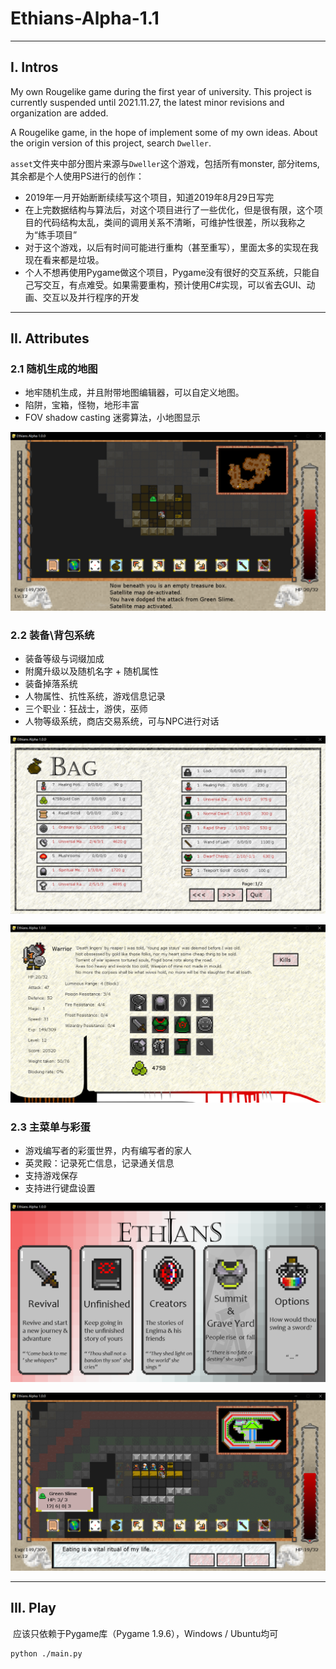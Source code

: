 # Ethians-Alpha-1.1

---

## I. Intros

My own Rougelike game during the first year of university. This project is currently suspended until 2021.11.27, the latest  minor revisions and organization are added.

A Rougelike game, in the hope of implement some of my own ideas. About the origin version of this project, search `Dweller`.

`asset`文件夹中部分图片来源与`Dweller`这个游戏，包括所有monster, 部分items, 其余都是个人使用PS进行的创作：

* 2019年一月开始断断续续写这个项目，知道2019年8月29日写完
* 在上完数据结构与算法后，对这个项目进行了一些优化，但是很有限，这个项目的代码结构太乱，类间的调用关系不清晰，可维护性很差，所以我称之为“练手项目”
* 对于这个游戏，以后有时间可能进行重构（甚至重写），里面太多的实现在我现在看来都是垃圾。
* 个人不想再使用Pygame做这个项目，Pygame没有很好的交互系统，只能自己写交互，有点难受。如果需要重构，预计使用C#实现，可以省去GUI、动画、交互以及并行程序的开发

---

## II. Attributes

### 2.1 随机生成的地图

- 地牢随机生成，并且附带地图编辑器，可以自定义地图。
- 陷阱，宝箱，怪物，地形丰富
- FOV shadow casting 迷雾算法，小地图显示

![](README/1.png)

### 2.2 装备\背包系统

- 装备等级与词缀加成
- 附魔升级以及随机名字 + 随机属性
- 装备掉落系统
- 人物属性、抗性系统，游戏信息记录
- 三个职业：狂战士，游侠，巫师
- 人物等级系统，商店交易系统，可与NPC进行对话

![](README/3.png)

![](README/2.png)

### 2.3 主菜单与彩蛋

- 游戏编写者的彩蛋世界，内有编写者的家人
- 英灵殿：记录死亡信息，记录通关信息
- 支持游戏保存
- 支持进行键盘设置

![](README/5.png)

![](README/4.png)

---

## III. Play

​		应该只依赖于Pygame库（Pygame 1.9.6），Windows / Ubuntu均可

```
python ./main.py
```

